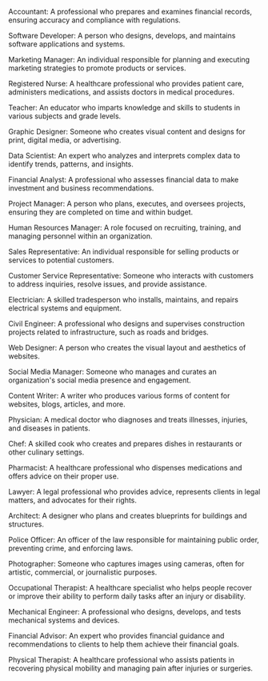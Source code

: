 Accountant: A professional who prepares and examines financial records, ensuring accuracy and compliance with regulations.

Software Developer: A person who designs, develops, and maintains software applications and systems.

Marketing Manager: An individual responsible for planning and executing marketing strategies to promote products or services.

Registered Nurse: A healthcare professional who provides patient care, administers medications, and assists doctors in medical procedures.

Teacher: An educator who imparts knowledge and skills to students in various subjects and grade levels.

Graphic Designer: Someone who creates visual content and designs for print, digital media, or advertising.

Data Scientist: An expert who analyzes and interprets complex data to identify trends, patterns, and insights.

Financial Analyst: A professional who assesses financial data to make investment and business recommendations.

Project Manager: A person who plans, executes, and oversees projects, ensuring they are completed on time and within budget.

Human Resources Manager: A role focused on recruiting, training, and managing personnel within an organization.

Sales Representative: An individual responsible for selling products or services to potential customers.

Customer Service Representative: Someone who interacts with customers to address inquiries, resolve issues, and provide assistance.

Electrician: A skilled tradesperson who installs, maintains, and repairs electrical systems and equipment.

Civil Engineer: A professional who designs and supervises construction projects related to infrastructure, such as roads and bridges.

Web Designer: A person who creates the visual layout and aesthetics of websites.

Social Media Manager: Someone who manages and curates an organization's social media presence and engagement.

Content Writer: A writer who produces various forms of content for websites, blogs, articles, and more.

Physician: A medical doctor who diagnoses and treats illnesses, injuries, and diseases in patients.

Chef: A skilled cook who creates and prepares dishes in restaurants or other culinary settings.

Pharmacist: A healthcare professional who dispenses medications and offers advice on their proper use.

Lawyer: A legal professional who provides advice, represents clients in legal matters, and advocates for their rights.

Architect: A designer who plans and creates blueprints for buildings and structures.

Police Officer: An officer of the law responsible for maintaining public order, preventing crime, and enforcing laws.

Photographer: Someone who captures images using cameras, often for artistic, commercial, or journalistic purposes.

Occupational Therapist: A healthcare specialist who helps people recover or improve their ability to perform daily tasks after an injury or disability.

Mechanical Engineer: A professional who designs, develops, and tests mechanical systems and devices.

Financial Advisor: An expert who provides financial guidance and recommendations to clients to help them achieve their financial goals.

Physical Therapist: A healthcare professional who assists patients in recovering physical mobility and managing pain after injuries or surgeries.






